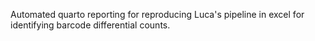 Automated quarto reporting for reproducing Luca's pipeline in excel for identifying barcode differential counts. 
